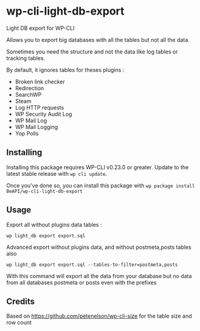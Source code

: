 # wp-cli-light-db-export

Light DB export for WP-CLI

Allows you to export big databases with all the tables but not all the data.

Sometimes you need the structure and not the data like log tables or tracking tables.

By default, it ignores tables for theses plugins :
* Broken link checker
* Redirection
* SearchWP
* Steam
* Log HTTP requests
* WP Security Audit Log
* WP Mail Log
* WP Mail Logging
* Yop Polls

## Installing

Installing this package requires WP-CLI v0.23.0 or greater. Update to the latest stable release with `wp cli update`.

Once you've done so, you can install this package with `wp package install BeAPI/wp-cli-light-db-export`

## Usage

Export all without plugins data tables :

`wp light_db export export.sql`

Advanced export without plugins data, and without postmeta,posts tables also

`wp light_db export export.sql --tables-to-filter=postmeta,posts`

With this command will export all the data from your database but no data from all databases postmeta or posts even with the prefixes

## Credits

Based on https://github.com/petenelson/wp-cli-size for the table size and row count
